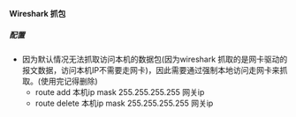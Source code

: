 #### Wireshark 抓包

##### 配置

* 因为默认情况无法抓取访问本机的数据包(因为wireshark 抓取的是网卡驱动的报文数据，访问本机IP不需要走网卡)，因此需要通过强制本地访问走网卡来抓取。(使用完记得删除)
  * route add 本机ip mask 255.255.255.255 网关ip
  * route delete 本机ip mask 255.255.255.255 网关ip

